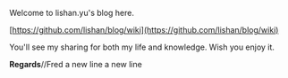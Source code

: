 Welcome to lishan.yu's blog here.

[https://github.com/lishan/blog/wiki](https://github.com/lishan/blog/wiki)

You'll see my sharing for both my life and knowledge. Wish you enjoy it.

<b>Regards</b>//Fred
a new line
a new line
